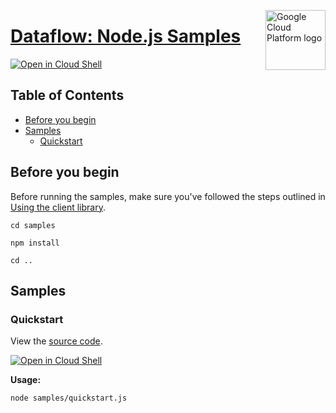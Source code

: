[//]: # "This README.md file is auto-generated, all changes to this file will be lost."
[//]: # "To regenerate it, use `python -m synthtool`."
<img src="https://avatars2.githubusercontent.com/u/2810941?v=3&s=96" alt="Google Cloud Platform logo" title="Google Cloud Platform" align="right" height="96" width="96"/>

# [Dataflow: Node.js Samples](https://github.com/googleapis/nodejs-dataflow)

[![Open in Cloud Shell][shell_img]][shell_link]



## Table of Contents

* [Before you begin](#before-you-begin)
* [Samples](#samples)
  * [Quickstart](#quickstart)

## Before you begin

Before running the samples, make sure you've followed the steps outlined in
[Using the client library](https://github.com/googleapis/nodejs-dataflow#using-the-client-library).

`cd samples`

`npm install`

`cd ..`

## Samples



### Quickstart

View the [source code](https://github.com/googleapis/nodejs-dataflow/blob/main/samples/quickstart.js).

[![Open in Cloud Shell][shell_img]](https://console.cloud.google.com/cloudshell/open?git_repo=https://github.com/googleapis/nodejs-dataflow&page=editor&open_in_editor=samples/quickstart.js,samples/README.md)

__Usage:__


`node samples/quickstart.js`






[shell_img]: https://gstatic.com/cloudssh/images/open-btn.png
[shell_link]: https://console.cloud.google.com/cloudshell/open?git_repo=https://github.com/googleapis/nodejs-dataflow&page=editor&open_in_editor=samples/README.md
[product-docs]: https://cloud.google.com/dataflow/
